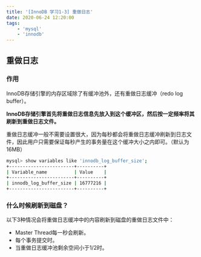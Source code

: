 ```yaml
---
title: '[InnoDB 学习1-3] 重做日志'
date: 2020-06-24 12:20:00
tags:
    - 'mysql'
    - 'innodb'
---
```



## 重做日志

### 作用

InnoDB存储引擎的内存区域除了有缓冲池外，还有重做日志缓冲（redo log buffer）。

**InnoDB存储引擎首先将重做日志信息先放入到这个缓冲区，然后按一定频率将其刷新到重做日志文件。**

重做日志缓冲一般不需要设置很大，因为每秒都会将重做日志缓冲刷新到日志文件，因此用户只需要保证每秒产生的事务量在这个缓冲大小之内即可。（默认为16MB）

```sh
mysql> show variables like 'innodb_log_buffer_size';
+------------------------+----------+
| Variable_name          | Value    |
+------------------------+----------+
| innodb_log_buffer_size | 16777216 |
+------------------------+----------+
```

### 什么时候刷新到磁盘？

以下3种情况会将重做日志缓冲中的内容刷新到磁盘的重做日志文件中：

- Master Thread每一秒会刷新。
- 每个事务提交时。
- 当重做日志缓冲池剩余空间小于1/2时。
